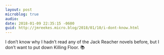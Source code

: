 ```yaml
---
layout: post
microblog: true
audio: 
date: 2018-01-09 22:35:15 -0600
guid: http://jmreekes.micro.blog/2018/01/10/i-dont-know.html
---
```

I don’t know why I hadn’t read any of the Jack Reacher novels before, but I don’t want to put down Killing Floor. 📚
